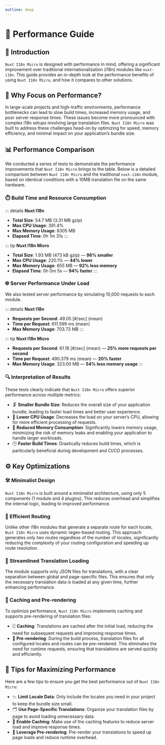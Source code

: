 ```yaml
---
outline: deep
---
```


# 🚀 Performance Guide

## 📖 Introduction

`Nuxt I18n Micro` is designed with performance in mind, offering a significant improvement over traditional internationalization (i18n) modules like `nuxt-i18n`. This guide provides an in-depth look at the performance benefits of using `Nuxt I18n Micro`, and how it compares to other solutions.

## 🤔 Why Focus on Performance?

In large-scale projects and high-traffic environments, performance bottlenecks can lead to slow build times, increased memory usage, and poor server response times. These issues become more pronounced with complex i18n setups involving large translation files. `Nuxt I18n Micro` was built to address these challenges head-on by optimizing for speed, memory efficiency, and minimal impact on your application’s bundle size.

## 📊 Performance Comparison

We conducted a series of tests to demonstrate the performance improvements that `Nuxt I18n Micro` brings to the table. Below is a detailed comparison between `Nuxt I18n Micro` and the traditional `nuxt-i18n` module, based on identical conditions with a 10MB translation file on the same hardware.

### ⏱️ Build Time and Resource Consumption

::: details **Nuxt I18n**
- **Total Size**: 54.7 MB (3.31 MB gzip)
- **Max CPU Usage**: 391.4%
- **Max Memory Usage**: 8305 MB
- **Elapsed Time**: 0h 1m 31s
:::

::: tip **Nuxt I18n Micro**
- **Total Size**: 1.93 MB (473 kB gzip) — **96% smaller**
- **Max CPU Usage**: 220.1% — **44% lower**
- **Max Memory Usage**: 655 MB — **92% less memory**
- **Elapsed Time**: 0h 0m 5s — **94% faster**
:::

### 🌐 Server Performance Under Load

We also tested server performance by simulating 10,000 requests to each module.

::: details **Nuxt I18n**
- **Requests per Second**: 49.05 [#/sec] (mean)
- **Time per Request**: 611.599 ms (mean)
- **Max Memory Usage**: 703.73 MB
:::

::: tip **Nuxt I18n Micro**
- **Requests per Second**: 61.18 [#/sec] (mean) — **25% more requests per second**
- **Time per Request**: 490.379 ms (mean) — **20% faster**
- **Max Memory Usage**: 323.00 MB — **54% less memory usage**
:::

### 🔍 Interpretation of Results

These tests clearly indicate that `Nuxt I18n Micro` offers superior performance across multiple metrics:

- 🗜️ **Smaller Bundle Size**: Reduces the overall size of your application bundle, leading to faster load times and better user experience.
- 🔋 **Lower CPU Usage**: Decreases the load on your server’s CPU, allowing for more efficient processing of requests.
- 🧠 **Reduced Memory Consumption**: Significantly lowers memory usage, minimizing the risk of memory leaks and enabling your application to handle larger workloads.
- 🕒 **Faster Build Times**: Drastically reduces build times, which is particularly beneficial during development and CI/CD processes.

## ⚙️ Key Optimizations

### 🛠️ Minimalist Design

`Nuxt I18n Micro` is built around a minimalist architecture, using only 5 components (1 module and 4 plugins). This reduces overhead and simplifies the internal logic, leading to improved performance.

### 🚦 Efficient Routing

Unlike other i18n modules that generate a separate route for each locale, `Nuxt I18n Micro` uses dynamic regex-based routing. This approach generates only two routes regardless of the number of locales, significantly reducing the complexity of your routing configuration and speeding up route resolution.

### 📂 Streamlined Translation Loading

The module supports only JSON files for translations, with a clear separation between global and page-specific files. This ensures that only the necessary translation data is loaded at any given time, further enhancing performance.

### 💾 Caching and Pre-rendering

To optimize performance, `Nuxt I18n Micro` implements caching and supports pre-rendering of translation files:

- 🗄️ **Caching**: Translations are cached after the initial load, reducing the need for subsequent requests and improving response times.
- 🏁 **Pre-rendering**: During the build process, translation files for all configured locales and routes can be pre-rendered. This eliminates the need for runtime requests, ensuring that translations are served quickly and efficiently.

## 📝 Tips for Maximizing Performance

Here are a few tips to ensure you get the best performance out of `Nuxt I18n Micro`:

- 📉 **Limit Locale Data**: Only include the locales you need in your project to keep the bundle size small.
- 🗂️ **Use Page-Specific Translations**: Organize your translation files by page to avoid loading unnecessary data.
- 💾 **Enable Caching**: Make use of the caching features to reduce server load and improve response times.
- 🏁 **Leverage Pre-rendering**: Pre-render your translations to speed up page loads and reduce runtime overhead.
